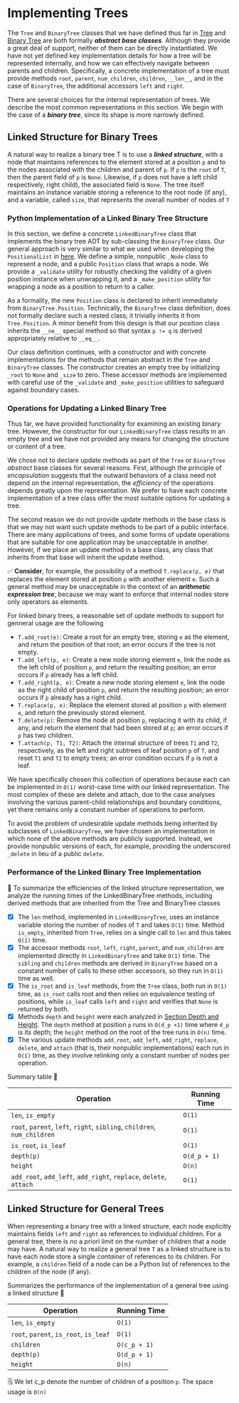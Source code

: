 # Implementing Trees

The `Tree` and `BinaryTree` classes that we have defined thus far in [Tree](../README.md) and [Binary Tree](BinaryTree.md) are both formally ***abstract base classes***. Although they provide a great deal of support, neither of them can be directly instantiated. We have not yet defined key implementation details for how a tree will be represented internally, and how we can effectively navigate between parents and children. Specifically, a concrete implementation of a tree must provide methods `root`, `parent`, `num_children`, `children`, `__len__`, and in the case of `BinaryTree`, the additional accessors `left` and `right`.

There are several choices for the internal representation of trees. We describe the most common representations in this section. We begin with the case of a ***binary tree***, since its shape is more narrowly defined.

## Linked Structure for Binary Trees

A natural way to realize a binary tree T is to use a ***linked structure***, with a node that maintains references to the element stored at a position `p` and to the nodes associated with the children and parent of `p`. If `p` is the `root` of `T`, then the parent field of `p` is `None`. Likewise, if `p` does not have a left child respectively, right child), the associated field is `None`. The tree itself maintains an instance variable storing a reference to the root node (if any), and a variable, called `size`, that represents the overall number of nodes of `T`

### Python Implementation of a Linked Binary Tree Structure

In this section, we define a concrete `LinkedBinaryTree` class that implements the binary tree ADT by sub-classing the `BinaryTree` class. Our general approach is very similar to what we used when developing the `PositionalList` in [here](../../List/README.md). We define a simple, nonpublic `_Node` class to represent a node, and a public `Position` class that wraps a node. We provide a `_validate` utility for robustly checking the validity of a given position instance when unwrapping it, and a `_make_position` utility for wrapping a node as a position to return to a caller.

As a formality, the new `Position` class is declared to inherit immediately from `BinaryTree.Position`. Technically, the `BinaryTree` class definition, does not formally
declare such a nested class; it trivially inherits it from `Tree.Position`. A minor benefit from this design is that our position class inherits the `__ne__` special method
so that syntax `p != q` is derived appropriately relative to `__eq__`.

Our class definition continues, with a constructor and with concrete implementations for the methods that remain abstract in the `Tree` and `BinaryTree` classes. The constructor creates an empty tree by initializing `_root` to `None` and `_size` to zero. These  accessor methods are implemented with careful use of the `_validate` and `_make_position` utilities to safeguard against boundary cases.

### Operations for Updating a Linked Binary Tree

Thus far, we have provided functionality for examining an existing binary tree. However, the constructor for our `LinkedBinaryTree` class results in an empty tree and we have not provided any means for changing the structure or content of a tree.

We chose not to declare update methods as part of the `Tree` or `BinaryTree` *abstract* base classes for several reasons. First, although the principle of *encapsulation* suggests that the outward behaviors of a class need not depend on the internal representation, the *efficiency* of the operations depends greatly upon the representation. We prefer to have each concrete implementation of a tree class offer the most suitable options for updating a tree.

The second reason we do not provide update methods in the base class is that we may not want such update methods to be part of a public interface. There are many applications of trees, and some forms of update operations that are suitable for one application may be unacceptable in another. However, if we place an update method in a base class, any class that inherits from that base will inherit the update method.

✅ **Consider**, for example, the possibility of a method `T.replace(p, e)` that
replaces the element stored at position `p` with another element `e`. Such a general
method may be unacceptable in the context of an ***arithmetic expression tree***, because we may want to enforce that internal nodes store only operators as elements.

For linked binary trees, a reasonable set of update methods to support for genneral usage are the following

- `T.add_root(e)`: Create a root for an empty tree, storing `e` as the element, and return the position of that root; an error occurs if the tree is not empty.
- `T.add_left(p, e)`: Create a new node storing element `e`, link the node as the left child of position `p`, and return the resulting position; an error occurs if `p` already has a left child.
- `T.add_right(p, e)`: Create a new node storing element `e`, link the node as the right child of position `p`, and return the resulting position; an error occurs if `p` already has a right child.
- `T.replace(p, e)`: Replace the element stored at position `p` with element `e`, and return the previously stored element.
- `T.delete(p)`: Remove the node at position `p`, replacing it with its child, if any, and return the element that had been stored at `p`; an error occurs if `p` has two children.
- `T.attach(p, T1, T2)`: Attach the internal structure of trees `T1` and `T2`, respectively, as the left and right subtrees of leaf position `p` of `T`, and reset `T1` and `T2` to empty trees; an error condition occurs if `p` is not a leaf.

We have specifically chosen this collection of operations because each can be implemented in `O(1)` worst-case time with our linked representation. The most complex of these are delete and attach, due to the case analyses involving the various parent-child relationships and boundary conditions, yet there remains only a constant number of operations to perform.

To avoid the problem of undesirable update methods being inherited by subclasses of `LinkedBinaryTree`, we have chosen an implementation in which none of the above methods are publicly supported. Instead, we provide nonpublic versions of each, for example, providing the underscored `_delete` in lieu of a public `delete`.

### Performance of the Linked Binary Tree Implementation

🎯 To summarize the efficiencies of the linked structure representation, we analyze the
running times of the LinkedBinaryTree methods, including derived methods that
are inherited from the Tree and BinaryTree classes

- [x] The `len` method, implemented in `LinkedBinaryTree`, uses an instance variable storing the number of nodes of `T` and takes `O(1)` time. Method `is_empty`, inherited from `Tree`, relies on a single call to `len` and thus takes `O(1)` time.
- [x] The accessor methods `root`, `left`, `right`, `parent`, and `num_children` are implemented directly in `LinkedBinaryTree` and take `O(1)` time. The `sibling` and `children` methods are derived in `BinaryTree` based on a constant number of calls to these other accessors, so they run in `O(1)` time as well.
- [x] The `is_root` and `is_leaf` methods, from the `Tree` class, both run in `O(1)` time, as `is_root` calls root and then relies on equivalence testing of positions, while `is_leaf` calls `left` and `right` and verifies that `None` is returned by both.
- [x] Methods `depth` and `height` were each analyzed in [Section Depth and Height](../README.md). The `depth` method at position `p` runs in `O(d_p +1)` time where `d_p` is its depth; the `height` method on the root of the tree runs in `O(n)` time.
- [x] The various update methods `add_root`, `add_left`, `add_right`, `replace`, `delete`, and `attach` (that is, their nonpublic implementations) each run in `O(1)` time, as they involve relinking only a constant number of nodes per operation.

Summary table 📑

| **Operation** | **Running Time** |
| --- | --- |
| `len`, `is_empty` | `O(1)` |
| `root`, `parent`, `left`, `right`, `sibling`, `children`, `num_children` | `O(1)` |
| `is_root`, `is_leaf` | `O(1)` |
| `depth(p)` | `O(d_p + 1)` |
| `height` | `O(n)` |
| `add_root`, `add_left`, `add_right`, `replace`, `delete`, `attach` | `O(1)` |

## Linked Structure for General Trees

When representing a binary tree with a linked structure, each node explicitly maintains fields `left` and `right` as references to individual children. For a general tree, there is no a priori limit on the number of children that a node may have. A natural
way to realize a general tree `T` as a linked structure is to have each node store a single *container* of references to its children. For example, a `children` field of a
node can be a Python list of references to the children of the node (if any).

Summarizes the performance of the implementation of a general tree using a linked structure 📑

| **Operation** | **Running Time** |
| --- | --- |
| `len`, `is_empty` | `O(1)` |
| `root`, `parent`, `is_root`, `is_leaf` | `O(1)` |
| `children` | `O(c_p + 1)`|
| `depth(p)` | `O(d_p + 1)` |
| `height` | `O(n)` |

🗒 We let c_p denote the number of children of a position `p`. The space usage is `O(n)`
